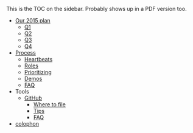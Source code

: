 This is the TOC on the sidebar.  Probably shows up in a PDF version too.



* [Our 2015 plan](learning2015_plan.md)
  * [Q1](Q1.md)
  * [Q2](Q2.md)
  * [Q3](Q3.md)
  * [Q4](Q4.md)
* [Process](heartbeats.md)
  * [Heartbeats](heartbeats.md)
  * [Roles](roles.md)
  * [Prioritizing](priorities.md)
  * [Demos](demos.md)
  * [FAQ](sprints_faq.md)
* Tools
  * [GitHub](github.md)
    * [Where to file](file.md)
    * [Tips](tips.md)
    * [FAQ](github_faq.md)
* [colophon](about.md)

